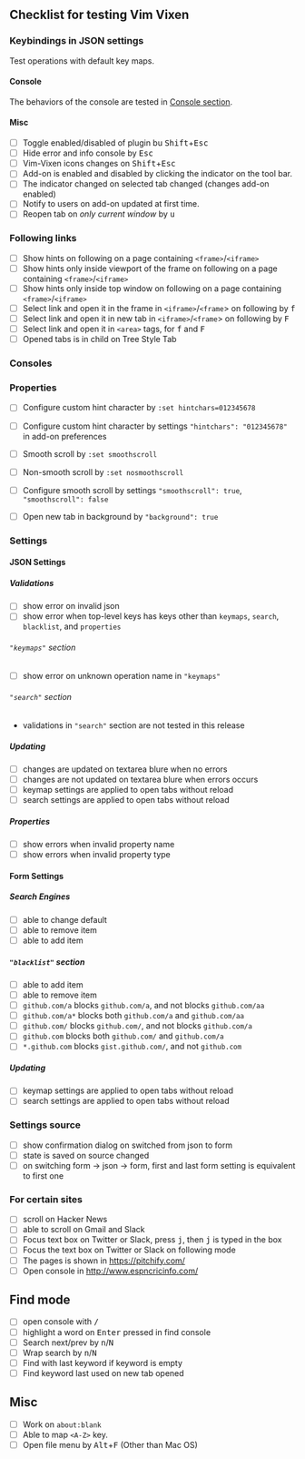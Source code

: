 ## Checklist for testing Vim Vixen

### Keybindings in JSON settings

Test operations with default key maps.

#### Console

The behaviors of the console are tested in [Console section](#consoles).

#### Misc

- [ ] Toggle enabled/disabled of plugin bu <kbd>Shift</kbd>+<kbd>Esc</kbd>
- [ ] Hide error and info console by <kbd>Esc</kbd>
- [ ] Vim-Vixen icons changes on <kbd>Shift</kbd>+<kbd>Esc</kbd>
- [ ] Add-on is enabled and disabled by clicking the indicator on the tool bar.
- [ ] The indicator changed on selected tab changed (changes add-on enabled)
- [ ] Notify to users on add-on updated at first time.
- [ ] Reopen tab on *only current window* by <kbd>u</kbd>

### Following links

- [ ] Show hints on following on a page containing `<frame>`/`<iframe>`
- [ ] Show hints only inside viewport of the frame on following on a page containing `<frame>`/`<iframe>`
- [ ] Show hints only inside top window on following on a page containing `<frame>`/`<iframe>`
- [ ] Select link and open it in the frame in `<iframe>`/`<frame`> on following by <kbd>f</kbd>
- [ ] Select link and open it in new tab in `<iframe>`/`<frame`> on following by <kbd>F</kbd>
- [ ] Select link and open it in `<area>` tags, for <kbd>f</kbd> and <kbd>F</kbd>
- [ ] Opened tabs is in child on Tree Style Tab

### Consoles

### Properties

- [ ] Configure custom hint character by `:set hintchars=012345678`
- [ ] Configure custom hint character by settings `"hintchars": "012345678"` in add-on preferences

- [ ] Smooth scroll by `:set smoothscroll`
- [ ] Non-smooth scroll by `:set nosmoothscroll`
- [ ] Configure smooth scroll by settings `"smoothscroll": true`, `"smoothscroll": false`
- [ ] Open new tab in background by `"background": true`

### Settings

#### JSON Settings

##### Validations

- [ ] show error on invalid json
- [ ] show error when top-level keys has keys other than `keymaps`, `search`, `blacklist`, and `properties`

###### `"keymaps"` section

- [ ] show error on unknown operation name in `"keymaps"`

###### `"search"` section

- validations in `"search"` section are not tested in this release

##### Updating

- [ ] changes are updated on textarea blure when no errors
- [ ] changes are not updated on textarea blure when errors occurs
- [ ] keymap settings are applied to open tabs without reload
- [ ] search settings are applied to open tabs without reload

##### Properties

- [ ] show errors when invalid property name
- [ ] show errors when invalid property type

#### Form Settings

<!-- validation on form settings does not implement in 0.7 -->

##### Search Engines

- [ ] able to change default
- [ ] able to remove item
- [ ] able to add item

##### `"blacklist"` section

- [ ] able to add item
- [ ] able to remove item
- [ ] `github.com/a` blocks `github.com/a`, and not blocks `github.com/aa`
- [ ] `github.com/a*` blocks both `github.com/a` and `github.com/aa`
- [ ] `github.com/` blocks `github.com/`, and not blocks `github.com/a`
- [ ] `github.com` blocks both `github.com/` and `github.com/a`
- [ ] `*.github.com` blocks `gist.github.com/`, and not `github.com`

##### Updating

- [ ] keymap settings are applied to open tabs without reload
- [ ] search settings are applied to open tabs without reload

### Settings source

- [ ] show confirmation dialog on switched from json to form
- [ ] state is saved on source changed
- [ ] on switching form -> json -> form, first and last form setting is equivalent to first one

### For certain sites

- [ ] scroll on Hacker News
- [ ] able to scroll on Gmail and Slack
- [ ] Focus text box on Twitter or Slack, press <kbd>j</kbd>, then <kbd>j</kbd> is typed in the box
- [ ] Focus the text box on Twitter or Slack on following mode
- [ ] The pages is shown in https://pitchify.com/
- [ ] Open console in http://www.espncricinfo.com/

## Find mode

- [ ] open console with <kbd>/</kbd>
- [ ] highlight a word on <kbd>Enter</kbd> pressed in find console
- [ ] Search next/prev by <kbd>n</kbd>/<kbd>N</kbd>
- [ ] Wrap search by <kbd>n</kbd>/<kbd>N</kbd>
- [ ] Find with last keyword if keyword is empty
- [ ] Find keyword last used on new tab opened

## Misc

- [ ] Work on `about:blank`
- [ ] Able to map `<A-Z>` key.
- [ ] Open file menu by <kbd>Alt</kbd>+<kbd>F</kbd> (Other than Mac OS)
